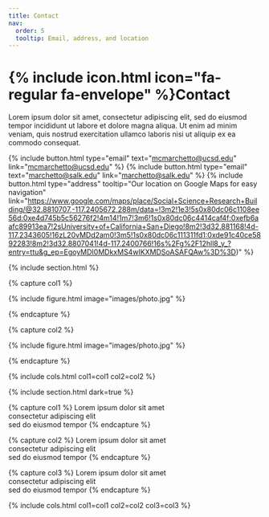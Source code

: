 ```yaml
---
title: Contact
nav:
  order: 5
  tooltip: Email, address, and location
---
```


# {% include icon.html icon="fa-regular fa-envelope" %}Contact

Lorem ipsum dolor sit amet, consectetur adipiscing elit, sed do eiusmod tempor
incididunt ut labore et dolore magna aliqua. Ut enim ad minim veniam, quis
nostrud exercitation ullamco laboris nisi ut aliquip ex ea commodo consequat.

{%
  include button.html
  type="email"
  text="mcmarchetto@ucsd.edu"
  link="mcmarchetto@ucsd.edu"
%}
{%
  include button.html
  type="email"
  text="marchetto@salk.edu"
  link="marchetto@salk.edu"
%}
{%
  include button.html
  type="address"
  tooltip="Our location on Google Maps for easy navigation"
  link="https://www.google.com/maps/place/Social+Science+Research+Building/@32.8810707,-117.2405672,288m/data=!3m2!1e3!5s0x80dc06c1108ee56d:0xe4d745b5c56276f2!4m14!1m7!3m6!1s0x80dc06c4414caf4f:0xefb6aafc89913ea7!2sUniversity+of+California+San+Diego!8m2!3d32.881168!4d-117.2343605!16zL20vMDd2am0!3m5!1s0x80dc06c111311fd1:0xde91c40ce5892283!8m2!3d32.8807041!4d-117.2400766!16s%2Fg%2F12hll8_y_?entry=ttu&g_ep=EgoyMDI0MDkxMS4wIKXMDSoASAFQAw%3D%3D)"
%}

{% include section.html %}

{% capture col1 %}

{%
  include figure.html
  image="images/photo.jpg"
%}

{% endcapture %}

{% capture col2 %}

{%
  include figure.html
  image="images/photo.jpg"
%}

{% endcapture %}

{% include cols.html col1=col1 col2=col2 %}

{% include section.html dark=true %}

{% capture col1 %}
Lorem ipsum dolor sit amet  
consectetur adipiscing elit  
sed do eiusmod tempor
{% endcapture %}

{% capture col2 %}
Lorem ipsum dolor sit amet  
consectetur adipiscing elit  
sed do eiusmod tempor
{% endcapture %}

{% capture col3 %}
Lorem ipsum dolor sit amet  
consectetur adipiscing elit  
sed do eiusmod tempor
{% endcapture %}

{% include cols.html col1=col1 col2=col2 col3=col3 %}
